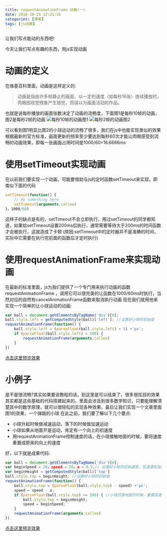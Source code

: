```yaml
---
title: requestAnimationFrame 动画(一)
date: 2016-10-21 12:21:35
categories: [博客]
tags: [js动画]
---
```


让我们写点能动的东西吧!
<!-- more -->
今天让我们写点有趣的东西，用js实现动画
# 动画的定义
在维基百科里面，动画是这样定义的:
> 动画是指由许多帧静止的画面，以一定的速度（如每秒16张）连续播放时，肉眼因视觉残象产生错觉，而误以为画面活动的作品。

也就是说每秒播放的画面张数决定了动画的流畅度，下面图1是每秒10帧的动画，图2是每秒2帧的动画
![每秒10帧的动画](/images/requestAnimationFrame/Animexample1.gif)图1
![每秒2帧的动画](/images/requestAnimationFrame/Animexample2.gif)图2

可以看到图1明显比图2的小球运动的流畅了很多，我们在js中也能实现类似的效果
根据最新的官方标准，画面更新的频率至少要达到每秒60次才能让肉眼感受到流畅的动画效果，即每一张画面占用时间是1000/60=16.6666ms
# 使用setTimeout实现动画
在以前我们要实现一个动画，可能要借助与js的定时函数setTimeout来实现，即类似下面的代码

```javascript
setTimeout(function() {
	// do something here
	setTimeout(arguments.callee)
}，1000/60)
```

这样子的缺点是有的，setTimeout不会立即执行，用过setTimeout的同学都知道，如果给setTimeout设置200ms后执行，通常需要等待大于200ms的时间函数才会被执行，这就造成了卡顿
(原因:setTimeout中的定时器并不是准确的时间，实际中它需要在执行完前面的函数后才定时执行)
# 使用requestAnimationFrame来实现动画
在最新的标准里面，js为我们提供了一个专门用来执行动画的函数 requestAnimationFrame ，调用它可以很完美的让函数在1000/60ms时执行，当然对应的自然有cancelAnimationFrame函数来取消执行动画
现在我们就用他来实现一个简单的让小球运动的动画:
```javascript
var ball = document.getElementsByTagName('div')[0];
ball.style.left = getComputedStyle(ball)['left']; //设置好小球的初始值
requestAnimationFrame(function() {
	ball.style.left = (parseFloat(ball.style.left) + 5) +'px';
	if (parseFloat(ball.style.left) < 500) {
		requestAnimationFrame(arguments.callee)
	}
})
```
[点击这里预览效果](https://codepen.io/jackfred/pen/bwOBPV)
# 小例子
是不是很流畅?其实如果要说教程的话，到这里是可以结束了，很多很炫目的效果其实都是这些基础的代码搭建起来的，里面会涉及到很多数学知识，只要能理解清楚其中的数学原理，就可以很轻松的实现各种效果，最后让我们实现一个文章里面图1的效果，一个弹跳的小球
在此之前，我们要了解以下几个要点:
- 小球升起时候做减速运动，落下的时候做加速运动
- 小球如果从地面开是运动，肯定有一个向上的初速度
- 用requestAnimationFrame控制速度的话，在小球接触地面的时候，要将速度重置成原来的向上的速度

好，以下就是成果代码:
```javascript
var ball = document.getElementsByTagName('div')[0];
var beginSpeed = 20，speed = 20，a = 0.5;// 设置好小球的初始速度，现速度和加速度
var beginHeight = getComputedStyle(ball)['top']
ball.style.top = beginHeight; //设置好小球的初始值
requestAnimationFrame(function() {
	ball.style.top = (parseFloat(ball.style.top) - speed) +'px';
	speed = speed - a;
	if (parseFloat(ball.style.top) >= 500) { //小球回落地面的时候，重置高度和速度
		ball.style.top = beginHeight;
		speed = beginSpeed;
	}
	requestAnimationFrame(arguments.callee)
})
```
[点击这里预览效果](https://codepen.io/jackfred/pen/PGXWPw)